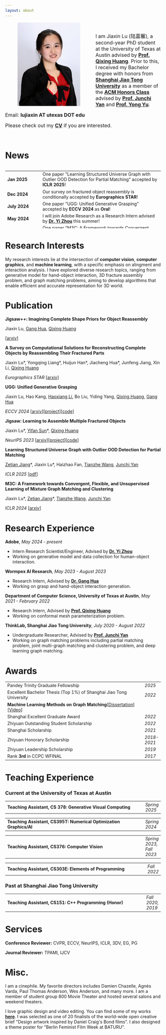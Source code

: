 ```yaml
---
layout: about
---
```


<div><img align="left" src="assets\img\conference.JPG" height="270" style="margin-right:50px;margin-left:40px;border:0px solid #eee;" /> </div>

<br/>

<p><font size='3.5'>I am Jiaxin Lu (陆嘉馨), a second-year PhD student at the University of Texas at Austin advised by <a href="https://www.cs.utexas.edu/~huangqx/"><b>Prof. Qixing Huang</b></a>. Prior to this, I received my Bachelor degree with honors from <a href="https://www.sjtu.edu.cn"><b>Shanghai Jiao Tong University</b></a> as a member of the <a href="https://acm.sjtu.edu.cn/home"><b>ACM Honors Class</b></a> advised by <a href="https://thinklab.sjtu.edu.cn/"><b>Prof. Junchi Yan</b></a> and <a href="http://apex.sjtu.edu.cn/members/yyu"><b>Prof. Yong Yu</b></a>.</font></p>

<p><font size='3.5'>Email: <b>lujiaxin AT utexas DOT edu</b> </font></p>

<p><font size='3.5'>Please check out my <b><a href="Jiaxin_Lu_CV.pdf">CV</a></b> if you are interested.</font></p>

<br/>

# News
<div style="overflow-y:auto; max-height:200px;">
<table frame="void" rules="none" border="0">
    <tr>
        <td width="100"><b>Jan 2025</b></td>
        <td>One paper "Learning Structured Universe Graph with Outlier OOD Detection for Partial Matching" accepted by <b>ICLR 2025</b>!</td>
    </tr>
    <tr>
        <td width="100"><b>Dec 2024</b></td>
        <td>Our survey on fractured object reassembly is conditionally accepted by <b>Eurographics STAR</b>!</td>
    </tr>
    <tr>
        <td width="100"><b>July 2024</b></td>
        <td>One paper "UGG: Unified Generative Grasping" accepted by <b>ECCV 2024</b> as <b>Oral</b>!</td>
    </tr>
    <tr>
        <td width="100"><b>May 2024</b></td>
        <td>I will join Adobe Research as a Research Intern advised by <a href="https://zhouyisjtu.github.io/"><b>Dr. Yi Zhou</b></a> this summer!</td>
    </tr>
    <tr>
        <td width="100"><b>Jan 2024</b></td>
        <td>One paper "M3C: A Framework towards Convergent, Flexible, and Unsupervised Learning of Mixture Graph Matching and Clustering" accepted by <b>ICLR 2024</b>!</td>
    </tr>
    <tr>
        <td width="100"><b>Sept 2023</b></td>
        <td>One paper "Jigsaw: Learning to Assemble Multiple Fractured Objects" accepted by <b>NeurIPS 2023</b>!</td>
    </tr>
    <tr>
        <td width="100"><b>May 2023</b></td>
        <td>I will join Wormpex AI Research Institute as a Research Intern advised by <a href="https://www.ganghua.org"><b>Dr. Gang Hua</b></a> this summer.</td>
    </tr>
    <tr>
        <td width="100"><b>Jun 2022</b></td>
        <td>Graduated!!! I graduated with Zhiyuan Honor Degree of Bachelor of Engineering in Computer Science and Technology. I also won Shanghai Excellent Graduate Award and Zhiyuan Outstanding Student Scholarship.</td>
    </tr>
    <tr>
        <td width="100"><b>Jun 2022</b></td>
        <td>My bachelor thesis <b>'Machine Learning Methods on Graph Matching'</b> is awarded the prize of 2022 Excellent Bachelor Thesis (Top 1%) of Shanghai Jiao Tong University. <a href="https://sjcg.jwc.sjtu.edu.cn/481/2022/2022/Dissertation.html">Dissertation</a> and <a href="https://sjcg.jwc.sjtu.edu.cn/481/29/29/Video.html">video</a> are available (in Chinese)! </td>
    </tr>
    <tr>
        <td width="100"><b>Mar 2022</b></td>
        <td>I will be joining UT Austin as a PhD student starting 22Fall!</td>
    </tr>
</table>
</div>


# Research Interests

My research interests lie at the intersection of **computer vision**, **computer graphics**, and **machine learning**, with a specific emphasis on alingment and interaction analysis. I have explored diverse research topics, ranging from generative model for hand-object interaction, 3D fracture assembly problem, and graph matching problems, aiming to develop algorithms that enable efficient and accurate representation for 3D world.

# Publication

**Jigsaw++: Imagining Complete Shape Priors for Object Reassembly**

Jiaxin Lu, [Gang Hua](https://www.ganghua.org/), [Qixing Huang](https://www.cs.utexas.edu/~huangqx/)

[[arxiv](https://arxiv.org/abs/2410.11816)]

**A Survey on Computational Solutions for Reconstructing Complete Objects by Reassembling Their Fractured Parts**

Jiaxin Lu&#42;, Yongqing Liang&#42;, Huijun Han&#42;, Jiacheng Hua&#42;, Junfeng Jiang, Xin Li, [Qixing Huang](https://www.cs.utexas.edu/~huangqx/)

*Eurographics STAR* [[arxiv](https://arxiv.org/abs/2410.14770)]


**UGG: Unified Generative Grasping**

Jiaxin Lu, Hao Kang, [Haoxiang Li](https://blog.haoxiang.org/haoxiang.html), Bo Liu, Yiding Yang, [Qixing Huang](https://www.cs.utexas.edu/~huangqx/), [Gang Hua](https://www.ganghua.org/)

*ECCV 2024* [[arxiv](https://arxiv.org/abs/2311.16917)][[project](https://jiaxin-lu.github.io/ugg/)][[code](https://github.com/Jiaxin-Lu/ugg)]

**Jigsaw: Learning to Assemble Multiple Fractured Objects**

Jiaxin Lu&#42;, [Yifan Sun](https://yifansun12.wixsite.com/mysite)&#42;, [Qixing Huang](https://www.cs.utexas.edu/~huangqx/)

*NeurIPS 2023* [[arxiv](https://arxiv.org/abs/2305.17975)][[project](https://jiaxin-lu.github.io/Jigsaw/)][[code](https://github.com/Jiaxin-Lu/Jigsaw)]

**Learning Structured Universe Graph with Outlier OOD Detection for Partial Matching**

[Zetian Jiang](https://sites.google.com/view/zetianjiang)&#42;, Jiaxin Lu&#42;, Haizhao Fan, [Tianzhe Wang](https://sites.google.com/view/tianzhe-wang/home), [Junchi Yan](https://thinklab.sjtu.edu.cn/)

*ICLR 2025* [[pdf](https://openreview.net/pdf?id=dmjQLHufev)]

**M3C: A Framework towards Convergent, Flexible, and Unsupervised Learning of Mixture Graph Matching and Clustering**

Jiaxin Lu&#42;, [Zetian Jiang](https://sites.google.com/view/zetianjiang)&#42;, [Tianzhe Wang](https://sites.google.com/view/tianzhe-wang/home), [Junchi Yan](https://thinklab.sjtu.edu.cn/)

*ICLR 2024* [[arxiv](https://arxiv.org/abs/2310.18444)]

# Research Experience

**Adobe**, *May 2024 - present*

* Intern Research Scientist/Engineer, Advised by [**Dr. Yi Zhou**](https://zhouyisjtu.github.io/)
* Working on generative model and data collection for human-object interaction.

**Wormpex AI Research**, *May 2023 - August 2023*

* Research Intern, Advised by [**Dr. Gang Hua**](https://www.ganghua.org/)
* Working on grasp and hand-object interaction generation.

**Department of Computer Science, University of Texas at Austin**, *May 2021 - February 2022*

* Research Intern, Advised by [**Prof. Qixing Huang**](https://www.cs.utexas.edu/~huangqx/)
* Working on conformal mesh parameterization problem. 

**ThinkLab, Shanghai Jiao Tong University**, *July 2020 - August 2022*

* Undergraduate Researcher, Advised by [**Prof. Junchi Yan**](https://thinklab.sjtu.edu.cn/)
* Working on graph matching problems including partial matching problem, joint multi-graph matching and clustering problem, and deep learning graph matching.

# Awards

<table frame="void" rules="none" border="0">
    <tr>
        <td width="600">Pandey Trinity Graduate Fellowship</td>
        <td><i>2025</i></td>
    </tr>
    <tr>
        <td width="600">Excellent Bachelor Thesis (Top 1%) of Shanghai Jiao Tong University</td>
        <td><i>2022</i></td>
    </tr>
    <tr>
        <td width="600"> <b>Machine Learning Methods on Graph Matching</b>[<a href="https://sjcg.jwc.sjtu.edu.cn/481/2022/2022/Dissertation.html">Dissertation</a>][<a href="https://sjcg.jwc.sjtu.edu.cn/481/29/29/Video.html">Video</a>]</td>
    </tr>
    <tr>
        <td width="600">Shanghai Excellent Graduate Award</td>
        <td><i>2022</i></td>
    </tr>
    <tr>
        <td width="600">Zhiyuan Outstanding Student Scholarship</td>
        <td><i>2022</i></td>
    </tr>
    <tr>
        <td width="600">Shanghai Scholarship</td>
        <td><i>2021</i></td>
    </tr>
    <tr>
    	<td width="600">Zhiyuan Honorary Scholarship</td>
    	<td><i>2018-2021</i></td>
    </tr>
    <tr>
        <td width="600">Zhiyuan Leadership Scholarship</td>
        <td><i>2019</i></td>
    </tr>
    <tr>
        <td width="600">Rank <b>3rd</b> in CCPC WFINAL</td>
        <td><i>2017</i></td>
    </tr>
</table>



# Teaching Experience

### Current at the University of Texas at Austin
<table frame="void" rules="none" border="0">
    <tr>
        <td width="600"><b>Teaching Assistant, CS 378: Generative Visual Computing</b></td>
        <td><i>Spring 2025</i></td>
    </tr>
</table>

<table frame="void" rules="none" border="0">
    <tr>
        <td width="600"><b>Teaching Assistant, CS395T: Numerical Optimization Graphics/AI</b></td>
        <td><i>Spring 2024</i></td>
    </tr>
</table>

<table frame="void" rules="none" border="0">
    <tr>
        <td width="600"><b>Teaching Assistant, CS376: Computer Vision</b></td>
        <td><i>Spring 2023, Fall 2023</i></td>
    </tr>
</table>

<table frame="void" rules="none" border="0">
    <tr>
        <td width="600"><b>Teaching Assistant, CS303E: Elements of Programming</b></td>
        <td><i>Fall 2022</i></td>
    </tr>
</table>

### Past at Shanghai Jiao Tong University
<table frame="void" rules="none" border="0">
    <tr>
        <td width="600"><b>Teaching Assistant, CS151: C++ Programming (Honor)</b></td>
        <td><i>Fall 2020, 2019</i></td>
    </tr>
</table>

# Services

**Conference Reviewer:** CVPR, ECCV, NeurIPS, ICLR, 3DV, EG, PG

**Journal Reviewer:** TPAMI, IJCV

# Misc.

I am a cinephile. My favorite directors includes Damien Chazelle, Agnès Varda, Paul Thomas Anderson, Wes Anderson, and many more. I am a member of student group 800 Movie Theater and hosted several salons and weekend theaters.

I love graphic design and video editing. You can find some of my works [**here**](gallery). I was selected as one of 20 finalists of the world-wide open creative brief "Design artwork inspired by Daniel Craig's Bond films". I also designed a theme poster for "Berlin Feminist Film Week at BATURU".

